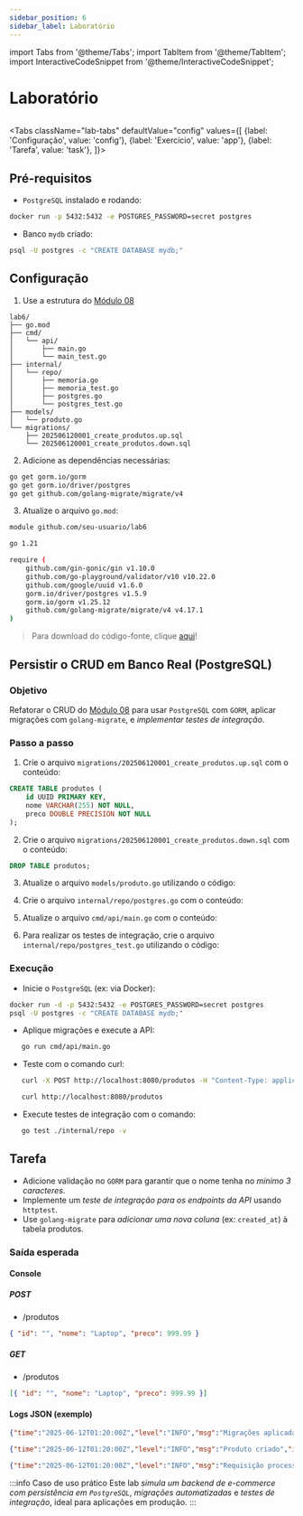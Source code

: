 ```yaml
---
sidebar_position: 6
sidebar_label: Laboratório
---
```


import Tabs from '@theme/Tabs';
import TabItem from '@theme/TabItem';
import InteractiveCodeSnippet from '@theme/InteractiveCodeSnippet';

# Laboratório

<div className="text--right" style={{ background:'#6eb6e6', borderBottom:'3px solid #007d9c', marginTop:'2rem', marginBottom:'5rem' }}>
<img src={require('@site/static/img/gophers/gopher-background.png').default} style={{ width:'20rem',padding:'10px 0' }} alt="" />
</div>

<Tabs
className="lab-tabs"
defaultValue="config"
values={[
{label: 'Configuração', value: 'config'},
{label: 'Exercício', value: 'app'},
{label: 'Tarefa', value: 'task'},
]}>
<TabItem value="config">

## Pré-requisitos

- `PostgreSQL` instalado e rodando:

```bash
docker run -p 5432:5432 -e POSTGRES_PASSWORD=secret postgres
```

- Banco `mydb` criado:

```bash
psql -U postgres -c "CREATE DATABASE mydb;"
```

## Configuração

1. Use a estrutura do [Módulo 08](go-module-8.md)

```dirtree
lab6/
├── go.mod
├── cmd/
│   └── api/
│		├── main.go
│       └── main_test.go
├── internal/
│   └── repo/
│		├── memoria.go
│		├── memoria_test.go
│		├── postgres.go
│       └── postgres_test.go
├── models/
│   └── produto.go
└── migrations/
 	├── 202506120001_create_produtos.up.sql
    └── 202506120001_create_produtos.down.sql
```

2. Adicione as dependências necessárias:

```bash
go get gorm.io/gorm
go get gorm.io/driver/postgres
go get github.com/golang-migrate/migrate/v4
```

3. Atualize o arquivo `go.mod`:

```bash
module github.com/seu-usuario/lab6

go 1.21

require (
	github.com/gin-gonic/gin v1.10.0
	github.com/go-playground/validator/v10 v10.22.0
	github.com/google/uuid v1.6.0
	gorm.io/driver/postgres v1.5.9
	gorm.io/gorm v1.25.12
	github.com/golang-migrate/migrate/v4 v4.17.1
)
```

> Para download do código-fonte, clique [aqui](@site/static/code/mod9/lab/lab9.zip)!

</TabItem>
<TabItem value="app">

## Persistir o CRUD em Banco Real (PostgreSQL)

### Objetivo

Refatorar o CRUD do [Módulo 08](go-module-8.md) para usar `PostgreSQL` com `GORM`, aplicar migrações com `golang-migrate`, e _implementar testes de integração_.

### Passo a passo

1. Crie o arquivo `migrations/202506120001_create_produtos.up.sql` com o conteúdo:

```sql
CREATE TABLE produtos (
    id UUID PRIMARY KEY,
    nome VARCHAR(255) NOT NULL,
    preco DOUBLE PRECISION NOT NULL
);
```

2. Crie o arquivo `migrations/202506120001_create_produtos.down.sql` com o conteúdo:

```sql
DROP TABLE produtos;
```

3. Atualize o arquivo `models/produto.go` utilizando o código:

<InteractiveCodeSnippet 
    src="code/mod9/lab/models/produto.go" 
    allowExecute={false} 
    allowEdit={false} />

4. Crie o arquivo `internal/repo/postgres.go` com o conteúdo:

<InteractiveCodeSnippet 
    src="code/mod9/lab/internal/repo/postgres.go" 
    allowExecute={false} 
    allowEdit={false} />

5. Atualize o arquivo `cmd/api/main.go` com o conteúdo:

<InteractiveCodeSnippet 
    src="code/mod9/lab/cmd/api/main.go" 
    allowExecute={false} 
    allowEdit={false} />

6. Para realizar os testes de integração, crie o arquivo `internal/repo/postgres_test.go` utilizando o código:

<InteractiveCodeSnippet 
    src="code/mod9/lab/internal/repo/postgres_test.go" 
    allowExecute={false} 
    allowEdit={false} />

### Execução

- Inicie o `PostgreSQL` (ex: via Docker):

```bash
docker run -d -p 5432:5432 -e POSTGRES_PASSWORD=secret postgres
psql -U postgres -c "CREATE DATABASE mydb;"
```

- Aplique migrações e execute a API:

```bash
   go run cmd/api/main.go
```

- Teste com o comando curl:

```bash
   curl -X POST http://localhost:8080/produtos -H "Content-Type: application/json" -d '{"nome":"Laptop","preco":999.99}'

   curl http://localhost:8080/produtos
```

- Execute testes de integração com o comando:

```bash
   go test ./internal/repo -v
```

</TabItem>
<TabItem value="task">

## Tarefa

- Adicione validação no `GORM` para garantir que o nome tenha no _mínimo 3 caracteres_.
- Implemente um _teste de integração para os endpoints da API_ usando `httptest`.
- Use `golang-migrate` para _adicionar uma nova coluna_ (ex: `created_at`) à tabela produtos.

### Saída esperada

#### Console

##### POST

- /produtos

```json
{ "id": "", "nome": "Laptop", "preco": 999.99 }
```

##### GET

- /produtos

```json
[{ "id": "", "nome": "Laptop", "preco": 999.99 }]
```

#### Logs JSON (exemplo)

```json
{"time":"2025-06-12T01:20:00Z","level":"INFO","msg":"Migrações aplicadas"}

{"time":"2025-06-12T01:20:00Z","level":"INFO","msg":"Produto criado","id":"","nome":"Laptop","preco":999.99}

{"time":"2025-06-12T01:20:00Z","level":"INFO","msg":"Requisição processada","method":"POST","path":"/produtos","status":201,"duration":"1ms"}
```

:::info Caso de uso prático
Este lab _simula um backend de e-commerce com persistência em `PostgreSQL`_, _migrações automatizadas_ e _testes de integração_, ideal para aplicações em produção.
:::

</TabItem>
</Tabs>
